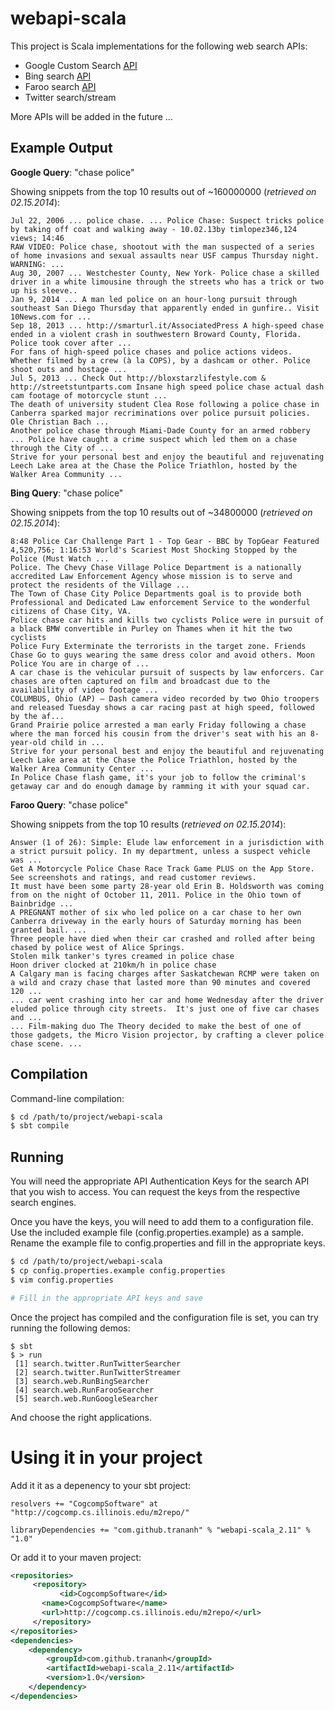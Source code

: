 webapi-scala
============

This project is Scala implementations for the following web search APIs:

* Google Custom Search [API](https://developers.google.com/custom-search/)
* Bing search [API](http://go.microsoft.com/fwlink/?LinkID=272626&clcid=0x409)
* Faroo search [API](http://www.faroo.com/hp/api/api.html)
* Twitter search/stream

More APIs will be added in the future ...

## Example Output

**Google Query**: "chase police"

Showing snippets from the top 10 results out of ~160000000 (_retrieved on 02.15.2014_):

```
Jul 22, 2006 ... police chase. ... Police Chase: Suspect tricks police by taking off coat and walking away - 10.02.13by timlopez346,124 views; 14:46
RAW VIDEO: Police chase, shootout with the man suspected of a series of home invasions and sexual assaults near USF campus Thursday night. WARNING: ...
Aug 30, 2007 ... Westchester County, New York- Police chase a skilled driver in a white limousine through the streets who has a trick or two up his sleeve..
Jan 9, 2014 ... A man led police on an hour-long pursuit through southeast San Diego Thursday that apparently ended in gunfire.. Visit 10News.com for ...
Sep 18, 2013 ... http://smarturl.it/AssociatedPress A high-speed chase ended in a violent crash in southwestern Broward County, Florida. Police took cover after ...
For fans of high-speed police chases and police actions videos. Whether filmed by a crew (à la COPS), by a dashcam or other. Police shoot outs and hostage ...
Jul 5, 2013 ... Check Out http://bloxstarzlifestyle.com & http://streetstuntparts.com Insane high speed police chase actual dash cam footage of motorcycle stunt ...
The death of university student Clea Rose following a police chase in Canberra sparked major recriminations over police pursuit policies. Ole Christian Bach ...
Another police chase through Miami-Dade County for an armed robbery ... Police have caught a crime suspect which led them on a chase through the City of ...
Strive for your personal best and enjoy the beautiful and rejuvenating Leech Lake area at the Chase the Police Triathlon, hosted by the Walker Area Community ...

```


**Bing Query**: "chase police"

Showing snippets from the top 10 results out of ~34800000 (_retrieved on 02.15.2014_):

```
8:48 Police Car Challenge Part 1 - Top Gear - BBC by TopGear Featured 4,520,756; 1:16:53 World's Scariest Most Shocking Stopped by the Police (Must Watch ...
Police. The Chevy Chase Village Police Department is a nationally accredited Law Enforcement Agency whose mission is to serve and protect the residents of the Village ...
The Town of Chase City Police Departments goal is to provide both Professional and Dedicated Law enforcement Service to the wonderful citizens of Chase City, VA.
Police chase car hits and kills two cyclists Police were in pursuit of a black BMW convertible in Purley on Thames when it hit the two cyclists
Police Fury Exterminate the terrorists in the target zone. Friends Chase Go to guys wearing the same dress color and avoid others. Moon Police You are in charge of ...
A car chase is the vehicular pursuit of suspects by law enforcers. Car chases are often captured on film and broadcast due to the availability of video footage ...
COLUMBUS, Ohio (AP) — Dash camera video recorded by two Ohio troopers and released Tuesday shows a car racing past at high speed, followed by the af...
Grand Prairie police arrested a man early Friday following a chase where the man forced his cousin from the driver's seat with his an 8-year-old child in ...
Strive for your personal best and enjoy the beautiful and rejuvenating Leech Lake area at the Chase the Police Triathlon, hosted by the Walker Area Community Center ...
In Police Chase flash game, it's your job to follow the criminal's getaway car and do enough damage by ramming it with your squad car.
```


**Faroo Query**: "chase police"

Showing snippets from the top 10 results (_retrieved on 02.15.2014_):

```
Answer (1 of 26): Simple: Elude law enforcement in a jurisdiction with a strict pursuit policy. In my department, unless a suspect vehicle was ...
Get A Motorcycle Police Chase Race Track Game PLUS on the App Store. See screenshots and ratings, and read customer reviews.
It must have been some party 28-year old Erin B. Holdsworth was coming from on the night of October 11, 2011. Police in the Ohio town of Bainbridge ...
A PREGNANT mother of six who led police on a car chase to her own Canberra driveway in the early hours of Saturday morning has been granted bail. ...
Three people have died when their car crashed and rolled after being chased by police west of Alice Springs.
Stolen milk tanker's tyres creamed in police chase
Hoon driver clocked at 210km/h in police chase
A Calgary man is facing charges after Saskatchewan RCMP were taken on a wild and crazy chase that lasted more than 90 minutes and covered 120 ...
... car went crashing into her car and home Wednesday after the driver eluded police through city streets.  It's just one of five car chases and ...
... Film-making duo The Theory decided to make the best of one of those gadgets, the Micro Vision projector, by crafting a clever police chase scene. ...
```


## Compilation

Command-line compilation:

```bash
$ cd /path/to/project/webapi-scala
$ sbt compile
```


## Running

You will need the appropriate API Authentication Keys for the search API that you wish
to access. You can request the keys from the respective search engines.

Once you have the keys, you will need to add them to a configuration file.  Use the
included example file (config.properties.example) as a sample.  Rename the example
file to config.properties and fill in the appropriate keys.

```bash
$ cd /path/to/project/webapi-scala
$ cp config.properties.example config.properties
$ vim config.properties

# Fill in the appropriate API keys and save

```

Once the project has compiled and the configuration file is set, you can try running
the following demos:

```
$ sbt
$ > run
 [1] search.twitter.RunTwitterSearcher
 [2] search.twitter.RunTwitterStreamer
 [3] search.web.RunBingSearcher
 [4] search.web.RunFarooSearcher
 [5] search.web.RunGoogleSearcher
```
And choose the right applications.


# Using it in your project
Add it it as a depenency to your sbt project:

```
resolvers += "CogcompSoftware" at "http://cogcomp.cs.illinois.edu/m2repo/"

libraryDependencies += "com.github.trananh" % "webapi-scala_2.11" % "1.0"
```

Or add it to your maven project:
```xml
<repositories>
     <repository>
           <id>CogcompSoftware</id>
	   <name>CogcompSoftware</name>
	   <url>http://cogcomp.cs.illinois.edu/m2repo/</url>
     </repository>
</repositories>
<dependencies>
	<dependency>
		<groupId>com.github.trananh</groupId>
		<artifactId>webapi-scala_2.11</artifactId>
		<version>1.0</version>
	</dependency>
</dependencies>
		
```